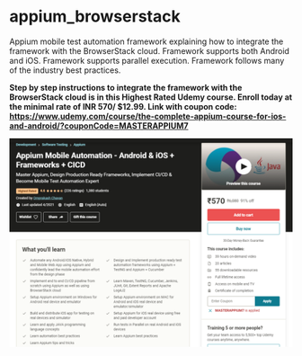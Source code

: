 # appium_browserstack
Appium mobile test automation framework explaining how to integrate the framework with the BrowserStack cloud.
Framework supports both Android and iOS.
Framework supports parallel execution.
Framework follows many of the industry best practices.

**Step by step instructions to integrate the framework with the BrowserStack cloud is in this Highest Rated Udemy course.
Enroll today at the minimal rate of INR 570/ $12.99.
Link with coupon code: https://www.udemy.com/course/the-complete-appium-course-for-ios-and-android/?couponCode=MASTERAPPIUM7**

![One of the most comprehensive Appium course ever created](/CourseLandingPage.PNG)
